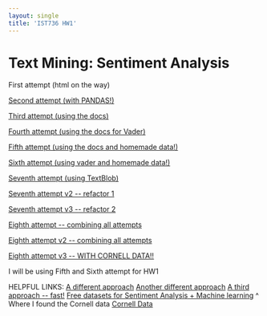 ```yaml
---
layout: single
title: 'IST736 HW1'
---
```


# Text Mining: Sentiment Analysis

First attempt (html on the way)

[Second attempt (with PANDAS!)](https://danielcaraway.github.io/html/HW1_pandas.html)

[Third attempt (using the docs)](https://danielcaraway.github.io/html/HW1_viathedocs.html)

[Fourth attempt (using the docs for Vader)](https://danielcaraway.github.io/html/HW1_viathedocs_vader.html) 

[Fifth attempt (using the docs and homemade data!)](https://danielcaraway.github.io/html/HW1_viathedocs_kdata.html)

[Sixth attempt (using vader and homemade data!)](https://danielcaraway.github.io/html/HW1_viathedocs_vader_kdata.html)

[Seventh attempt (using TextBlob)](https://danielcaraway.github.io/html/HW1_textblob.html)

[Seventh attempt v2 -- refactor 1](https://danielcaraway.github.io/html/HW1_textblob_v2.html)

[Seventh attempt v3 -- refactor 2](https://danielcaraway.github.io/html/HW1_textblob_v3.html)

[Eighth attempt -- combining all attempts](https://danielcaraway.github.io/html/HW1_ALL.html)

[Eighth attempt v2 -- combining all attempts](https://danielcaraway.github.io/html/HW1_ALL_v2.html)

[Eighth attempt v3 -- WITH CORNELL DATA!!](https://danielcaraway.github.io/html/HW1_ALL_v3.html)

I will be using Fifth and Sixth attempt for HW1


HELPFUL LINKS:
[A different approach](https://towardsdatascience.com/basic-binary-sentiment-analysis-using-nltk-c94ba17ae386)
[Another different approach](https://www.datacamp.com/community/tutorials/text-analytics-beginners-nltk)
[A third approach -- fast!](https://levelup.gitconnected.com/sentiment-analysis-using-machine-learning-python-9122e03f8f7b)
[Free datasets for Sentiment Analysis + Machine learning](https://lionbridge.ai/datasets/15-free-sentiment-analysis-datasets-for-machine-learning/)
^ Where I found the Cornell data
[Cornell Data](http://www.cs.cornell.edu/people/pabo/movie-review-data/)
